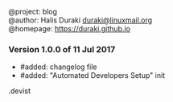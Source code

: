 @project: blog  
@author: Halis Duraki <duraki@linuxmail.org>  
@homepage: https://duraki.github.io  

### Version 1.0.0 of 11 Jul 2017
+ #added: changelog file
+ #added: "Automated Developers Setup" init

.devist
